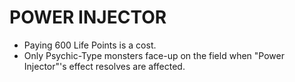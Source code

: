 # POWER INJECTOR

*   Paying 600 Life Points is a cost.
*   Only Psychic-Type monsters face-up on the field when "Power Injector"'s effect resolves are affected.
